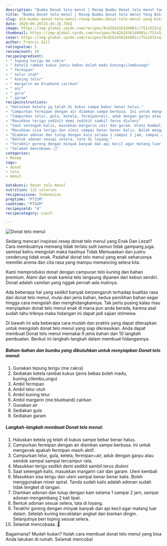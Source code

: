 ```yaml
---
description: "Bumbu Donat telo menul | Resep Bumbu Donat telo menul Yang Bikin Ngiler"
title: "Bumbu Donat telo menul | Resep Bumbu Donat telo menul Yang Bikin Ngiler"
slug: 424-bumbu-donat-telo-menul-resep-bumbu-donat-telo-menul-yang-bikin-ngiler
date: 2020-09-26T23:45:25.756Z
image: https://img-global.cpcdn.com/recipes/9cd2b24161d4081c/751x532cq70/donat-telo-menul-foto-resep-utama.jpg
thumbnail: https://img-global.cpcdn.com/recipes/9cd2b24161d4081c/751x532cq70/donat-telo-menul-foto-resep-utama.jpg
cover: https://img-global.cpcdn.com/recipes/9cd2b24161d4081c/751x532cq70/donat-telo-menul-foto-resep-utama.jpg
author: Francis Gill
ratingvalue: 5
reviewcount: 10
recipeingredient:
- " tepung terigu me cakra"
- " ketela rambat kukus jenis bebas boleh madu kuningcilembuungu"
- " fermipan"
- " telur utuh"
- " kuning telur"
- " margarin me blueband cairkan"
- " air"
- " gula"
- " garam"
recipeinstructions:
- "Haluskan ketela yg telah di kukus sampe bebar benar halus."
- "Campurkan fermipan dengan air diamkan sampe berbusa. Ini untuk mengecek apakah fermipan masih aktif."
- "Campurkan telur, gula, ketela, fermipan+air, aduk dengan garpu atau sendok sampai sampai tercampur rata."
- "Masukkan terigu sedikit demi sedikit sambil terus diuleni"
- "Saat setengah kalis, masukkan margarin cair dan garam. Uleni kembali"
- "Masukkan sisa terigu dan uleni sampai benar benar kalis. Boleh menggunakan mixer spiral. Tanda sudah kalis adalah adonan sudah tidak lengket di tangan."
- "Diamkan adonan dan tutup dengan kain selama 1 sampai 2 jam, sampai adonan mengembang 2 kali lipat."
- "Bentuk adonan sesuai selera, tata di loyang."
- "Terakhir goreng dengan minyak banyak dan api kecil agar matang luar dalam. Setelah kuning kecoklatan angkat dan biarkan dingin. Selanjutnya beri toping sesuai selera."
- "Selamat mencobaaa..🤗"
categories:
- Resep
tags:
- donat
- telo
- menul

katakunci: donat telo menul 
nutrition: 122 calories
recipecuisine: Indonesian
preptime: "PT33M"
cooktime: "PT42M"
recipeyield: "4"
recipecategory: Lunch

---
```



![Donat telo menul](https://img-global.cpcdn.com/recipes/9cd2b24161d4081c/751x532cq70/donat-telo-menul-foto-resep-utama.jpg)

Sedang mencari inspirasi resep donat telo menul yang Enak Dan Lezat? Cara membuatnya memang tidak terlalu sulit namun tidak gampang juga. semisal keliru mengolah maka hasilnya Tidak Memuaskan dan justru cenderung tidak enak. Padahal donat telo menul yang enak seharusnya memiliki aroma dan cita rasa yang mampu memancing selera kita.

Kami memproduksi donat dengan campuran telo kuning dan bahan premium. Alami dan enak karena telo langsung dipanen dari kebun sendiri. Donat adalah camilan yang nggak pernah ada matinya.

Ada beberapa hal yang sedikit banyak berpengaruh terhadap kualitas rasa dari donat telo menul, mulai dari jenis bahan, kedua pemilihan bahan segar hingga cara mengolah dan menghidangkannya. Tak perlu pusing kalau mau menyiapkan donat telo menul enak di mana pun anda berada, karena asal sudah tahu triknya maka hidangan ini dapat jadi sajian istimewa.


Di bawah ini ada beberapa cara mudah dan praktis yang dapat diterapkan untuk mengolah donat telo menul yang siap dikreasikan. Anda dapat membuat Donat telo menul memakai 9 jenis bahan dan 10 langkah pembuatan. Berikut ini langkah-langkah dalam membuat hidangannya.

<!--inarticleads1-->

##### Bahan-bahan dan bumbu yang dibutuhkan untuk menyiapkan Donat telo menul:

1. Gunakan  tepung terigu (me cakra)
1. Sediakan  ketela rambat kukus (jenis bebas boleh madu, kuning,cilembu,ungu)
1. Ambil  fermipan
1. Ambil  telur utuh
1. Ambil  kuning telur
1. Ambil  margarin (me blueband) cairkan
1. Gunakan  air
1. Sediakan  gula
1. Sediakan  garam




<!--inarticleads2-->

##### Langkah-langkah membuat Donat telo menul:

1. Haluskan ketela yg telah di kukus sampe bebar benar halus.
1. Campurkan fermipan dengan air diamkan sampe berbusa. Ini untuk mengecek apakah fermipan masih aktif.
1. Campurkan telur, gula, ketela, fermipan+air, aduk dengan garpu atau sendok sampai sampai tercampur rata.
1. Masukkan terigu sedikit demi sedikit sambil terus diuleni
1. Saat setengah kalis, masukkan margarin cair dan garam. Uleni kembali
1. Masukkan sisa terigu dan uleni sampai benar benar kalis. Boleh menggunakan mixer spiral. Tanda sudah kalis adalah adonan sudah tidak lengket di tangan.
1. Diamkan adonan dan tutup dengan kain selama 1 sampai 2 jam, sampai adonan mengembang 2 kali lipat.
1. Bentuk adonan sesuai selera, tata di loyang.
1. Terakhir goreng dengan minyak banyak dan api kecil agar matang luar dalam. Setelah kuning kecoklatan angkat dan biarkan dingin. Selanjutnya beri toping sesuai selera.
1. Selamat mencobaaa..🤗




Bagaimana? Mudah bukan? Itulah cara membuat donat telo menul yang bisa Anda lakukan di rumah. Selamat mencoba!
